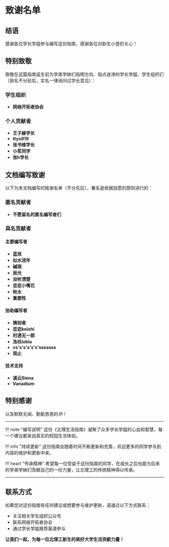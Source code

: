 # 致谢名单

## 结语

感谢各位学长学姐参与编写这份指南，感谢各位对新生小登的关心！

## 特别致敬

致敬在这篇指南诞生前为学弟学妹们指明方向、指点迷津的学长学姐、学生组织们（排名不分前后，实名一律询问过学长意见）：

### 学生组织
- **网络开拓者协会**

### 个人贡献者
- **王子赫学长**
- **ttys919**
- **张书维学长**
- **小茗同学**
- **张h学长**

## 文档编写致谢

以下为本文档编写的致谢名单（不分先后），署名是依据自愿的原则进行的：

### 匿名贡献者
- **不愿留名的匿名编写者们**

### 具名贡献者

#### 主要编写者
- **蓝岚**
- **似水流年**
- **碱雨**
- **辰光**
- **没听清楚**
- **恋恋小嘴花**
- **秋水**
- **重要性**

#### 协助编写者
- **铸剑者**
- **恋恋koishi**
- **时透无一郎**
- **洛玖lokiu**
- **vs's's's's's'sssssss**
- **观止**

#### 技术支持
- **溪云Siena**
- **Vanadium**

## 特别感谢

以及默默无闻、勤勤恳恳的*你*！

---

!!! note "编写说明"
    这份《北理生活指南》凝聚了众多学长学姐的心血和智慧，每一个建议都来自真实的校园生活体验。

!!! info "持续更新"
    这份指南会随着时间不断更新和完善，欢迎更多的同学参与到内容的维护和更新中来。

!!! heart "传承精神"
    希望每一位受益于这份指南的同学，在成长之后也能为后来的学弟学妹们贡献自己的一份力量，让北理工的传统精神得以传承。

---

## 联系方式

如果您对这份指南有任何建议或想要参与维护更新，请通过以下方式联系：

- 关注相关学生组织公众号
- 联系网络开拓者协会
- 通过学长学姐推荐渠道参与

**让我们一起，为每一位北理工新生的美好大学生活贡献力量！**
